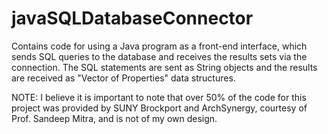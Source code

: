 # javaSQLDatabaseConnector

Contains code for using a Java program as a front-end interface, which sends SQL queries to the database and receives the results sets via the connection. The SQL statements are sent as String objects and the results are received as "Vector of Properties" data structures.

NOTE: I believe it is important to note that over 50% of the code for this project was provided by SUNY Brockport and ArchSynergy, courtesy of Prof. Sandeep Mitra, and is not of my own design.
